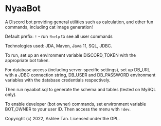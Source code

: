 # NyaaBot
A Discord bot providing general utilities such as calculation, and other fun
commands, including cat image generation!

Default prefix: ```!``` - run ```!help``` to see all user commands

Technologies used: JDA, Maven, Java 11, SQL, JDBC. 

To run, set up an environment variable DISCORD_TOKEN with the appropriate
bot token. 

For database access (including server-specific settings), 
set up DB_URL with a JDBC connection string, DB_USER and
DB_PASSWORD environment variables with the database credentials respectively. 

Then run nyaabot.sql to generate the schema and tables (tested on MySQL only). 

To enable developer (bot owner) commands, set environment variable BOT_OWNER
to your user ID. Then access the menu with ```!dev```.

Copyright (c) 2022, Ashlee Tan. Licensed under the GPL. 
